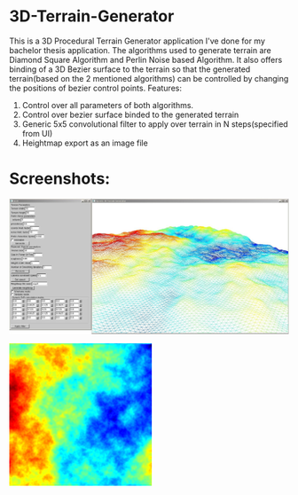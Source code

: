 # 3D-Terrain-Generator

This is a 3D Procedural Terrain Generator application I've done for my bachelor thesis application.
The algorithms used to generate terrain are Diamond Square Algorithm and Perlin Noise based Algorithm.
It also offers binding of a 3D Bezier surface to the terrain so that the generated terrain(based on the 2 mentioned algorithms)
can be controlled by changing the positions of bezier control points.
Features:
  1) Control over all parameters of both algorithms.
  2) Control over bezier surface binded to the generated terrain
  3) Generic 5x5 convolutional filter to apply over terrain in N steps(specified from UI)
  4) Heightmap export as an image file


# Screenshots:
![Screenshot](https://raw.githubusercontent.com/IonUreche/3D-Terrain-Generator/master/3D%20Terrain%20Generator/3D%20Terrain%20Generator/Screen1.JPG)

![Screenshot](https://raw.githubusercontent.com/IonUreche/3D-Terrain-Generator/master/3D%20Terrain%20Generator/3D%20Terrain%20Generator/test_heightmap.png)
